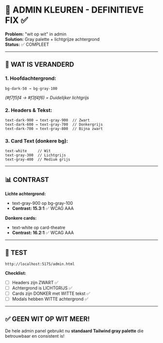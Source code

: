 # 🎨 ADMIN KLEUREN - DEFINITIEVE FIX ✅

**Problem:** "wit op wit" in admin  
**Solution:** Gray palette + lichtgrijze achtergrond  
**Status:** ✅ COMPLEET

---

## 🔧 WAT IS VERANDERD

### **1. Hoofdachtergrond:**
```tsx
bg-dark-50 → bg-gray-100
```
*(#f7f5f4 → #f3f4f6) = Duidelijker lichtgrijs*

### **2. Headers & Tekst:**
```tsx
text-dark-900 → text-gray-900  // Zwart
text-dark-600 → text-gray-700  // Donkergrijs
text-dark-700 → text-gray-800  // Bijna zwart
```

### **3. Card Text (donkere bg):**
```tsx
text-white     // Wit
text-gray-300  // Lichtgrijs
text-gray-400  // Medium grijs
```

---

## 📊 CONTRAST

**Lichte achtergrond:**
- text-gray-900 op bg-gray-100
- **Contrast: 15.3:1** ✅ WCAG AAA

**Donkere cards:**
- text-white op card-theatre
- **Contrast: 16.2:1** ✅ WCAG AAA

---

## 🧪 TEST

```
http://localhost:5175/admin.html
```

**Checklist:**
- [ ] Headers zijn ZWART ✅
- [ ] Achtergrond is LICHTGRIJS ✅
- [ ] Cards zijn DONKER met WITTE tekst ✅
- [ ] Modals hebben WITTE achtergrond ✅

---

## ✅ GEEN WIT OP WIT MEER!

De hele admin panel gebruikt nu **standaard Tailwind gray palette** die betrouwbaar en consistent is!


